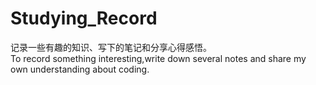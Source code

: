# Studying_Record
记录一些有趣的知识、写下的笔记和分享心得感悟。  
To record something interesting,write down several notes and share my own understanding about coding.  
